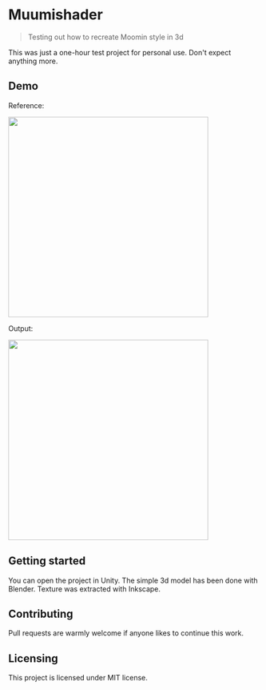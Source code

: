 # Muumishader
> Testing out how to recreate Moomin style in 3d

This was just a one-hour test project for personal use. Don't expect anything more.

## Demo

Reference:

<img src="https://github.com/jehna/muumishader/blob/master/reference.png?raw=true" width="400">

Output: 

<img src="https://github.com/jehna/muumishader/blob/master/output.jpg?raw=true" width="400">


## Getting started

You can open the project in Unity. The simple 3d model has been done with Blender. Texture was extracted with Inkscape.

## Contributing

Pull requests are warmly welcome if anyone likes to continue this work.


## Licensing

This project is licensed under MIT license.